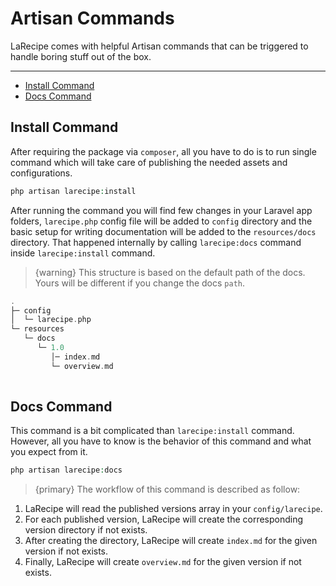 # Artisan Commands

LaRecipe comes with helpful Artisan commands that can be triggered to handle boring stuff out of the box.

---

- [Install Command](#install-command)
- [Docs Command](#docs-command)

<a name="install-command"></a>
## Install Command

After requiring the package via `composer`, all you have to do is to run single command which will take care of publishing the needed assets and configurations.

```php
php artisan larecipe:install
```

After running the command you will find few changes in your Laravel app folders, `larecipe.php` config file will be added to `config` directory and the basic setup for writing documentation will be added to the `resources/docs` directory. That happened internally by calling `larecipe:docs` command inside `larecipe:install` command.

> {warning} This structure is based on the default path of the docs. Yours will be different if you change the docs `path`.

```php
.
├─ config
│  └─ larecipe.php
└─ resources
   └─ docs
      └─ 1.0
         │─ index.md
         └─ overview.md
       
```



<a name="docs-command"></a>
## Docs Command

This command is a bit complicated than `larecipe:install` command. However, all you have to know is the behavior of this command and what you expect from it.

```php
php artisan larecipe:docs
```

> {primary} The workflow of this command is described as follow:

1. LaRecipe will read the published versions array in your `config/larecipe`.
2. For each published version, LaRecipe will create the corresponding version directory if not exists.
3. After creating the directory, LaRecipe will create `index.md` for the given version if not exists.
4. Finally, LaRecipe will create `overview.md` for the given version if not exists.

<larecipe-newsletter></larecipe-newsletter>